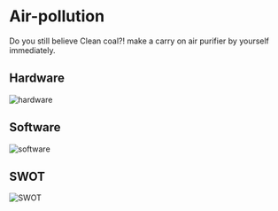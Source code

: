 # Air-pollution
Do you still believe Clean coal?! make a carry on air purifier by yourself immediately.

## Hardware
![hardware](https://github.com/kevin01yaya/Air-pollution/blob/master/image/hardware.png)

## Software
![software](https://github.com/kevin01yaya/Air-pollution/blob/master/image/software.jpg)

## SWOT
![SWOT](https://github.com/kevin01yaya/Air-pollution/blob/master/image/SWOT.jpg)

